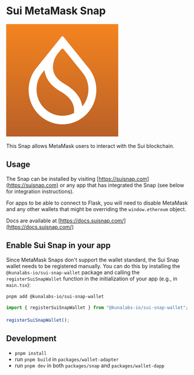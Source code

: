# Sui MetaMask Snap

![](./packages/wallet-dapp/public/favicon.svg)

This Snap allows MetaMask users to interact with the Sui blockchain.

## Usage

The Snap can be installed by visiting [https://suisnap.com](https://suisnap.com) or any app that has integrated the Snap (see below for integration instructions).

For apps to be able to connect to Flask, you will need to disable MetaMask and any other wallets that might be overriding the `window.ethereum` object.

Docs are available at [https://docs.suisnap.com/](https://docs.suisnap.com/)

## Enable Sui Snap in your app

Since MetaMask Snaps don't support the wallet standard, the Sui Snap wallet needs to be registered manually.
You can do this by installing the `@kunalabs-io/sui-snap-wallet` package and calling the `registerSuiSnapWallet` function in the initialization of your app (e.g., in `main.tsx`):

```bash
pnpm add @kunalabs-io/sui-snap-wallet
```

```ts
import { registerSuiSnapWallet } from "@kunalabs-io/sui-snap-wallet";

registerSuiSnapWallet();
```

## Development

- `pnpm install`
- run `pnpm build` in `packages/wallet-adapter`
- run `pnpm dev` in both `packages/snap` and `packages/wallet-dapp`
